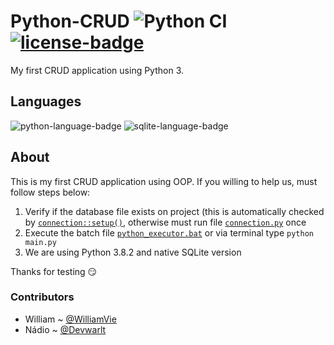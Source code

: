 # Python-CRUD ![Python CI](https://github.com/WilliamVie/Python-Crud/workflows/Python%20CI/badge.svg) [![license-badge]][license]
My first CRUD application using Python 3.

## Languages
![python-language-badge] ![sqlite-language-badge]

## About
This is my first CRUD application using OOP. If you willing to help us, must follow steps below:
1. Verify if the database file exists on project (this is automatically checked by [`connection::setup()`][ref-1], otherwise must run file [`connection.py`][ref-2] once
1. Execute the batch file [`python_executor.bat`][ref-3] or via terminal type `python main.py`
1. We are using Python 3.8.2 and native SQLite version

Thanks for testing :smirk:

### Contributors
- William ~ [@WilliamVie][william-ref]
- Nádio ~ [@Devwarlt][nadio-ref]

[william-ref]: https://github.com/WilliamVie
[nadio-ref]: https://github.com/Devwarlt

[python-language-badge]: https://img.shields.io/badge/Python-3.8.3-blue?logo=python&style=plastic
[sqlite-language-badge]: https://img.shields.io/badge/SQLite-3-blue?logo=sqlite&style=plastic

[license-badge]: https://img.shields.io/badge/MIT-gray?style=plastic
[license]: /LICENSE

[ref-1]: /src/connection.py#L7
[ref-2]: /src/connection.py
[ref-3]: /src/python_executor.bat
